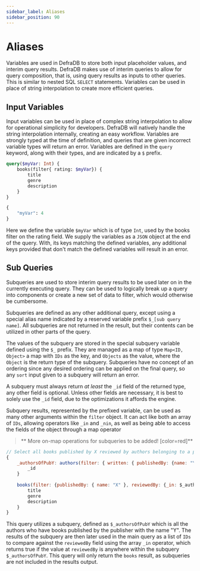 ```yaml
---
sidebar_label: Aliases
sidebar_position: 90
---
```

# Aliases

Variables are used in DefraDB to store both input placeholder values, and interim query results. DefraDB makes use of interim queries to allow for query composition, that is, using query results as inputs to other queries. This is similar to nested SQL `SELECT` statements. Variables can be used in place of string interpolation to create more efficient queries.

## Input Variables

Input variables can be used in place of complex string interpolation to allow for operational simplicity for developers. DefraDB will natively handle the string interpolation internally, creating an easy workflow. Variables are strongly typed at the time of definition, and queries that are given incorrect variable types will return an error. Variables are defined in the `query` keyword, along with their types, and are indicated by a `$` prefix.

```graphql
query($myVar: Int) {
    books(filter{ rating: $myVar}) {
        title
        genre
        description
    }
}

{
    "myVar": 4
}
```

Here we define the variable `$myVar` which is of type `Int`, used by the books filter on the rating field. We supply the variables as a `JSON` object at the end of the query. With, its keys matching the defined variables, any additional keys provided that don't match the defined variables will result in an error.

## Sub Queries

Subqueries are used to store interim query results to be used later on in the currently executing query. They can be used to logically break up a query into components or create a new set of data to filter, which would otherwise be cumbersome.

Subqueries are defined as any other additional query, except using a special alias name indicated by a reserved variable prefix `$_[sub query name]`. All subqueries are not returned in the result, but their contents can be utilized in other parts of the query.

The values of the subquery are stored in the special subquery variable defined using the `$_` prefix. They are managed as a map of type `Map<ID, Object>` a map with `IDs` as the key, and `Objects` as the value, where the `Object` is the return type of the subquery. Subqueries have no concept of an ordering since any desired ordering can be applied on the final query, so any `sort` input given to a subquery will return an error.

A subquery must always return *at least* the `_id` field of the returned type, any other field is optional. Unless other fields are necessary, it is best to solely use the `_id` field, due to the optimizations it affords the engine.

Subquery results, represented by the prefixed variable, can be used as many other arguments within the `filter` object. It can act like both an array of `IDs`, allowing operators like `_in` and `_nin`, as well as being able to access the fields of the object through a map operator

> ** More on-map operations for subqueries to be added! [color=red]**

```javascript
// Select all books published by X reviewed by authors belonging to a publisher Y
{
    _authorsOfPubY: authors(filter: { written: { publishedBy: {name: "Y"}}}) {
        _id
    }
    
    books(filter: {publishedBy: { name: "X" }, reviewedBy: {_in: $_authorsOfPubY}}) {
        title
        genre
        description
    }
}
```

This query utilizes a subquery, defined as `$_authorsOfPubY` which is all the authors who have books published by the publisher with the name "Y". The results of the subquery are then later used in the main query as a list of `IDs` to compare against the `reviewedBy` field using the array `_in` operator, which returns true if the value at `reviewedBy` is anywhere within the subquery `$_authorsOfPubY`. This query will only return the `books` result, as subqueries are not included in the results output.
